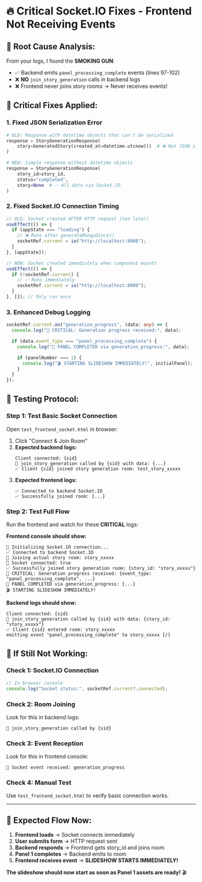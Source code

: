# 🔥 Critical Socket.IO Fixes - Frontend Not Receiving Events

## 🎯 **Root Cause Analysis:**

From your logs, I found the **SMOKING GUN**:

- ✅ Backend emits `panel_processing_complete` events (lines 97-102)
- ❌ **NO** `join_story_generation` calls in backend logs
- ❌ Frontend never joins story rooms → Never receives events!

## 🔧 **Critical Fixes Applied:**

### 1. **Fixed JSON Serialization Error**

```python
# OLD: Response with datetime objects that can't be serialized
response = StoryGenerationResponse(
    story=GeneratedStory(created_at=datetime.utcnow())  # ❌ Not JSON serializable
)

# NEW: Simple response without datetime objects
response = StoryGenerationResponse(
    story_id=story_id,
    status="completed",
    story=None  # ✅ All data via Socket.IO
)
```

### 2. **Fixed Socket.IO Connection Timing**

```typescript
// OLD: Socket created AFTER HTTP request (too late!)
useEffect(() => {
  if (appState === "loading") {
    // ❌ Runs after generateMangaStory()
    socketRef.current = io("http://localhost:8000");
  }
}, [appState]);

// NEW: Socket created immediately when component mounts
useEffect(() => {
  if (!socketRef.current) {
    // ✅ Runs immediately
    socketRef.current = io("http://localhost:8000");
  }
}, []); // Only run once
```

### 3. **Enhanced Debug Logging**

```typescript
socketRef.current.on("generation_progress", (data: any) => {
  console.log("🚨 CRITICAL: Generation progress received:", data);

  if (data.event_type === "panel_processing_complete") {
    console.log("🎯 PANEL COMPLETED via generation_progress:", data);

    if (panelNumber === 1) {
      console.log("🎬 STARTING SLIDESHOW IMMEDIATELY!", initialPanel);
    }
  }
});
```

## 🧪 **Testing Protocol:**

### **Step 1: Test Basic Socket Connection**

Open `test_frontend_socket.html` in browser:

1. Click "Connect & Join Room"
2. **Expected backend logs:**
   ```
   Client connected: {sid}
   🔗 join_story_generation called by {sid} with data: {...}
   ✅ Client {sid} joined story generation room: test_story_xxxxx
   ```
3. **Expected frontend logs:**
   ```
   ✅ Connected to backend Socket.IO
   ✅ Successfully joined room: {...}
   ```

### **Step 2: Test Full Flow**

Run the frontend and watch for these **CRITICAL** logs:

**Frontend console should show:**

```
🔌 Initializing Socket.IO connection...
✅ Connected to backend Socket.IO
🔗 Joining actual story room: story_xxxxx
🔌 Socket connected: true
✅ Successfully joined story generation room: {story_id: "story_xxxxx"}
🚨 CRITICAL: Generation progress received: {event_type: "panel_processing_complete", ...}
🎯 PANEL COMPLETED via generation_progress: {...}
🎬 STARTING SLIDESHOW IMMEDIATELY!
```

**Backend logs should show:**

```
Client connected: {sid}
🔗 join_story_generation called by {sid} with data: {story_id: "story_xxxxx"}
✅ Client {sid} entered room: story_xxxxx
emitting event "panel_processing_complete" to story_xxxxx [/]
```

## 🚨 **If Still Not Working:**

### **Check 1: Socket.IO Connection**

```javascript
// In browser console
console.log("Socket status:", socketRef.current?.connected);
```

### **Check 2: Room Joining**

Look for this in backend logs:

```
🔗 join_story_generation called by {sid}
```

### **Check 3: Event Reception**

Look for this in frontend console:

```
🔔 Socket event received: generation_progress
```

### **Check 4: Manual Test**

Use `test_frontend_socket.html` to verify basic connection works.

---

## 🎯 **Expected Flow Now:**

1. **Frontend loads** → Socket connects immediately
2. **User submits form** → HTTP request sent
3. **Backend responds** → Frontend gets story_id and joins room
4. **Panel 1 completes** → Backend emits to room
5. **Frontend receives event** → **SLIDESHOW STARTS IMMEDIATELY!**

**The slideshow should now start as soon as Panel 1 assets are ready!** 🎬
